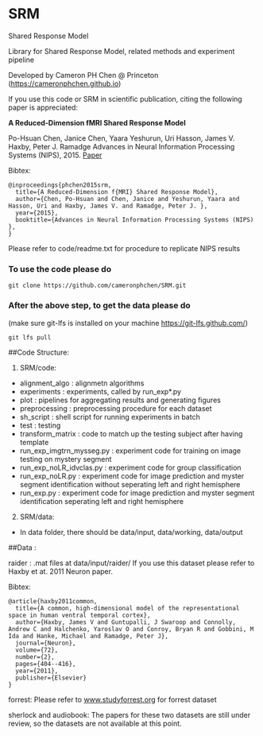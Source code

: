 # SRM
Shared Response Model 

Library for Shared Response Model, related methods and experiment pipeline

Developed by Cameron PH Chen @ Princeton (https://cameronphchen.github.io)

If you use this code or SRM in scientific publication, citing the following paper is appreciated: 

**A Reduced-Dimension fMRI Shared Response Model**

Po-Hsuan Chen, Janice Chen, Yaara Yeshurun, Uri Hasson, James V. Haxby, Peter J. Ramadge 
Advances in Neural Information Processing Systems (NIPS), 2015. 
[Paper](http://papers.nips.cc/paper/5855-a-reduced-dimension-fmri-shared-response-model)

Bibtex:
```
@inproceedings{phchen2015srm,
  title={A Reduced-Dimension f{MRI} Shared Response Model},
  author={Chen, Po-Hsuan and Chen, Janice and Yeshurun, Yaara and Hasson, Uri and Haxby, James V. and Ramadge, Peter J. },
  year={2015},
  booktitle={Advances in Neural Information Processing Systems (NIPS) },
}
```

Please refer to code/readme.txt for procedure to replicate NIPS results

### To use the code please do 
```
git clone https://github.com/cameronphchen/SRM.git
```
### After the above step, to get the data please do 
(make sure git-lfs is installed on your machine https://git-lfs.github.com/)
```
git lfs pull
```

##Code Structure:

1. SRM/code:
  * alignment_algo   : alignmetn algorithms
  * experiments      : experiments, called by run_exp*.py
  * plot		       : pipelines for aggregating results and generating figures
  * preprocessing    : preprocessing procedure for each dataset
  * sh_script	       : shell script for running experiments in batch
  * test  		   : testing 
  * transform_matrix : code to match up the testing subject after having template
  * run_exp_imgtrn_mysseg.py : experiment code for training on image testing on mystery segment
  * run_exp_noLR_idvclas.py  : experiment code for group classification
  * run_exp_noLR.py          : experiment code for image prediction and myster segment identification without seperating left and right hemisphere
  * run_exp.py               : experiment code for image prediction and myster segment identification seperating left and right hemisphere

2. SRM/data:
  * In data folder, there should be data/input, data/working, data/output

##Data :

raider : 
.mat files at data/input/raider/ 
If you use this dataset please refer to Haxby et at. 2011 Neuron paper. 

Bibtex:
```
@article{haxby2011common,
  title={A common, high-dimensional model of the representational space in human ventral temporal cortex},
  author={Haxby, James V and Guntupalli, J Swaroop and Connolly, Andrew C and Halchenko, Yaroslav O and Conroy, Bryan R and Gobbini, M Ida and Hanke, Michael and Ramadge, Peter J},
  journal={Neuron},
  volume={72},
  number={2},
  pages={404--416},
  year={2011},
  publisher={Elsevier}
}
```

forrest: 
Please refer to www.studyforrest.org for forrest dataset

sherlock and audiobook: 
The papers for these two datasets are still under review, so the datasets are not available at this point. 


